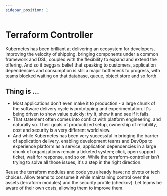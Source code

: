 ```yaml
---
sidebar_position: 1
---
```

# Terraform Controller

Kubernetes has been brilliant at delivering an ecosystem for developers, improving the velocity of shipping, bringing components under a common framework and DSL, coupled with the flexibility to expand and extend the offering. And so it beggars belief that speaking to customers, application dependencies and consumption is still a major bottleneck to progress, with teams blocked waiting on that database, queue, object store and so forth.

## Thing is ...

- Most applications don't even make it to production - a large chunk of the software delivery cycle is prototyping and experimentation. It's being driven to show value quickly: try it, show it and see if it fails.
- That statement often comes into conflict with platform engineering, and naturally so. Their goals of productized setup, ownership of reliability, cost and security is a very different world view.
- And while Kubernetes has been very successful in bridging the barrier of application delivery, enabling development teams and DevOps to experience platform as a service, application dependencies in a large chunk of organizations remain a ticketed system; click, open support ticket, wait for response, and so on.
While the terraform-controller isn’t trying to solve all those issues, it's a step in the right direction.

Reuse the terraform modules and code you already have; no pivots or tech choices.
Allow teams to consume it while maintaining control over the assets (terraform modules) and the security profile (checkov).
Let teams be aware of their own costs, allowing them to improve them.

